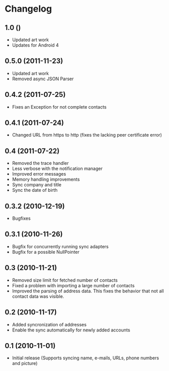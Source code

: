 # Changelog

## 1.0 ()
* Updated art work
* Updates for Android 4

## 0.5.0 (2011-11-23)
* Updated art work
* Removed async JSON Parser

## 0.4.2 (2011-07-25)
* Fixes an Exception for not complete contacts

## 0.4.1 (2011-07-24)
* Changed URL from https to http (fixes the lacking peer certificate error)

## 0.4 (2011-07-22)
* Removed the trace handler
* Less verbose with the notification manager
* Improved error messages
* Memory handling improvements
* Sync company and title
* Sync the date of birth

## 0.3.2 (2010-12-19)
* Bugfixes

## 0.3.1 (2010-11-26)
* Bugfix for concurrently running sync adapters
* Bugfix for a possible NullPointer

## 0.3 (2010-11-21)
* Removed size limit for fetched number of contacts
* Fixed a problem with importing a large number of contacts
* Improved the parsing of address data. This fixes the behavior that not all contact data was visible.

## 0.2 (2010-11-17)
* Added syncronization of addresses
* Enable the sync automatically for newly added accounts

## 0.1 (2010-11-01)
* Initial release (Supports syncing name, e-mails, URLs, phone numbers and picture)
